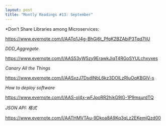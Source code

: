 ```yaml
---
layout: post
title: "Montly Readings #13: September"
---
```


*Don’t Share Libraries among Microservices:

https://www.evernote.com/l/AATq1J4g-BhGj6t_PfqK2BZAbiP3Tqd7ljU

*DDD_Aggregate*

https://www.evernote.com/l/AAS53yW5zy9ErawkJiqT4RGoSYULchxyxes

*Canary All the Things*

https://www.evernote.com/l/AASxzJ7DsdlNbL6kz3DOlLzRIuOqKBGlV-s

*How to deploy software*

https://www.evernote.com/l/AAS-ol4x-wFJpoRR2hikG9lG-1P9msurdTQ

*JSON API: 格式*

https://www.evernote.com/l/AATHMVTAu-9Dkoa8A9Kq3qLz2EKemjQzd00
